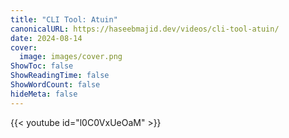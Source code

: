 ```yaml
---
title: "CLI Tool: Atuin"
canonicalURL: https://haseebmajid.dev/videos/cli-tool-atuin/
date: 2024-08-14
cover:
  image: images/cover.png
ShowToc: false
ShowReadingTime: false
ShowWordCount: false
hideMeta: false
---
```


{{< youtube id="l0C0VxUeOaM" >}}
